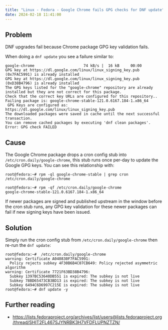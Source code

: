 ```yaml
---
title: "Linux - Fedora - Google Chrome fails GPG checks for DNF update"
date: 2024-02-18 11:41:00
---
```


## Problem
DNF upgrades fail because Chrome package GPG key validation fails.

When doing a `dnf update` you see a failure similar to:
```
google-chrome                      74 kB/s |  16 kB     00:00    
GPG key at https://dl.google.com/linux/linux_signing_key.pub (0x7FAC5991) is already installed
GPG key at https://dl.google.com/linux/linux_signing_key.pub (0xD38B4796) is already installed
The GPG keys listed for the "google-chrome" repository are already installed but they are not correct for this package.
Check that the correct key URLs are configured for this repository.. Failing package is: google-chrome-stable-121.0.6167.184-1.x86_64
 GPG Keys are configured as: https://dl.google.com/linux/linux_signing_key.pub
The downloaded packages were saved in cache until the next successful transaction.
You can remove cached packages by executing 'dnf clean packages'.
Error: GPG check FAILED
```

## Cause
The Google Chrome package drops a cron config stub into `/etc/cron.daily/google-chrome`, this stub runs once per-day to update the Google GPG keys. You can see this relationship with:
```
root@fedora:~# rpm -ql google-chrome-stable | grep cron
/etc/cron.daily/google-chrome

root@fedora:~# rpm -qf /etc/cron.daily/google-chrome 
google-chrome-stable-121.0.6167.184-1.x86_64
```

If newer packages are signed and published upstream in the window before the cron stub runs, any GPG key validation for these newer packages can fail if new signing keys have been issued.

## Solution
Simply run the cron config stub from `/etc/cron.daily/google-chrome` then re-run the `dnf update`:
```
root@fedora:~#  /etc/cron.daily/google-chrome 
warning: Certificate A040830F7FAC5991:
  Policy rejects subkey 4F30B6B4C07CB649: Policy rejected asymmetric algorithm
warning: Certificate 7721F63BD38B4796:
  Subkey 1397BC53640DB551 is expired: The subkey is not live
  Subkey 78BD65473CB3BD13 is expired: The subkey is not live
  Subkey 6494C6D6997C215E is expired: The subkey is not live
root@fedora:~# dnf update -y
```

## Further reading
- https://lists.fedoraproject.org/archives/list/users@lists.fedoraproject.org/thread/SHIT2FL467SJYNRBK3H7VFDFLUPNZTZN/
